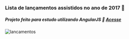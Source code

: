 ### Lista de lançamentos assistidos no ano de 2017 :movie_camera:

##### Projeto feito para estudo utilizando **AngularJS** :rocket: [Acesse](https://thiagofrancisquete.github.io/lancamentos/)
![lancamentos](https://github.com/thiagofrancisquete/lancamentos/blob/master/lancamentos.jpeg)
